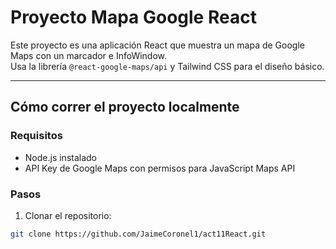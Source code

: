 # Proyecto Mapa Google React

Este proyecto es una aplicación React que muestra un mapa de Google Maps con un marcador e InfoWindow.  
Usa la librería `@react-google-maps/api` y Tailwind CSS para el diseño básico.

---

## Cómo correr el proyecto localmente

### Requisitos

- Node.js instalado
- API Key de Google Maps con permisos para JavaScript Maps API

### Pasos

1. Clonar el repositorio:

```bash
git clone https://github.com/JaimeCoronel1/act11React.git
